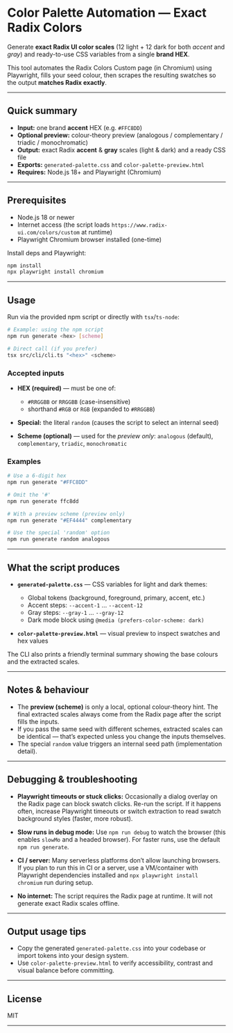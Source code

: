 # Color Palette Automation — Exact Radix Colors

Generate **exact Radix UI color scales** (12 light + 12 dark for both *accent* and *gray*) and ready-to-use CSS variables from a single **brand HEX**.

This tool automates the Radix Colors Custom page (in Chromium) using Playwright, fills your seed colour, then scrapes the resulting swatches so the output **matches Radix exactly**.

---

## Quick summary

- **Input:** one brand **accent** HEX (e.g. `#FFC8DD`)
- **Optional preview:** colour-theory preview (analogous / complementary / triadic / monochromatic)
- **Output:** exact Radix **accent** & **gray** scales (light & dark) and a ready CSS file
- **Exports:** `generated-palette.css` and `color-palette-preview.html`
- **Requires:** Node.js 18+ and Playwright (Chromium)

---

## Prerequisites

- Node.js 18 or newer  
- Internet access (the script loads `https://www.radix-ui.com/colors/custom` at runtime)  
- Playwright Chromium browser installed (one-time)

Install deps and Playwright:

```bash
npm install
npx playwright install chromium
```

---

## Usage

Run via the provided npm script or directly with `tsx`/`ts-node`:

```bash
# Example: using the npm script
npm run generate <hex> [scheme]

# Direct call (if you prefer)
tsx src/cli/cli.ts "<hex>" <scheme>
```

### Accepted inputs

* **HEX (required)** — must be one of:

    * `#RRGGBB` or `RRGGBB` (case-insensitive)
    * shorthand `#RGB` or `RGB` (expanded to `#RRGGBB`)
* **Special:** the literal `random` (causes the script to select an internal seed)
* **Scheme (optional)** — used for the *preview only*: `analogous` (default), `complementary`, `triadic`, `monochromatic`

### Examples

```bash
# Use a 6-digit hex
npm run generate "#FFC8DD"

# Omit the '#'
npm run generate ffc8dd

# With a preview scheme (preview only)
npm run generate "#EF4444" complementary

# Use the special 'random' option
npm run generate random analogous
```

---

## What the script produces

* **`generated-palette.css`** — CSS variables for light and dark themes:

    * Global tokens (background, foreground, primary, accent, etc.)
    * Accent steps: `--accent-1` … `--accent-12`
    * Gray steps: `--gray-1` … `--gray-12`
    * Dark mode block using `@media (prefers-color-scheme: dark)`

* **`color-palette-preview.html`** — visual preview to inspect swatches and hex values

The CLI also prints a friendly terminal summary showing the base colours and the extracted scales.

---

## Notes & behaviour

* The **preview (scheme)** is only a local, optional colour-theory hint. The final extracted scales always come from the Radix page after the script fills the inputs.
* If you pass the same seed with different schemes, extracted scales can be identical — that’s expected unless you change the inputs themselves.
* The special `random` value triggers an internal seed path (implementation detail).

---

## Debugging & troubleshooting

* **Playwright timeouts or stuck clicks:**
  Occasionally a dialog overlay on the Radix page can block swatch clicks. Re-run the script. If it happens often, increase Playwright timeouts or switch extraction to read swatch background styles (faster, more robust).

* **Slow runs in debug mode:**
  Use `npm run debug` to watch the browser (this enables `slowMo` and a headed browser). For faster runs, use the default `npm run generate`.

* **CI / server:**
  Many serverless platforms don’t allow launching browsers. If you plan to run this in CI or a server, use a VM/container with Playwright dependencies installed and `npx playwright install chromium` run during setup.

* **No internet:**
  The script requires the Radix page at runtime. It will not generate exact Radix scales offline.

---

## Output usage tips

* Copy the generated `generated-palette.css` into your codebase or import tokens into your design system.
* Use `color-palette-preview.html` to verify accessibility, contrast and visual balance before committing.

---

## License

MIT



---
